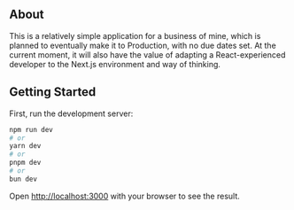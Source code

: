 ## About

This is a relatively simple application for a business of mine, which is planned to eventually make it to Production, with no due dates set. At the current moment, it will also have the value of adapting a React-experienced developer to the Next.js environment and way of thinking.

## Getting Started

First, run the development server:

```bash
npm run dev
# or
yarn dev
# or
pnpm dev
# or
bun dev
```

Open [http://localhost:3000](http://localhost:3000) with your browser to see the result.
